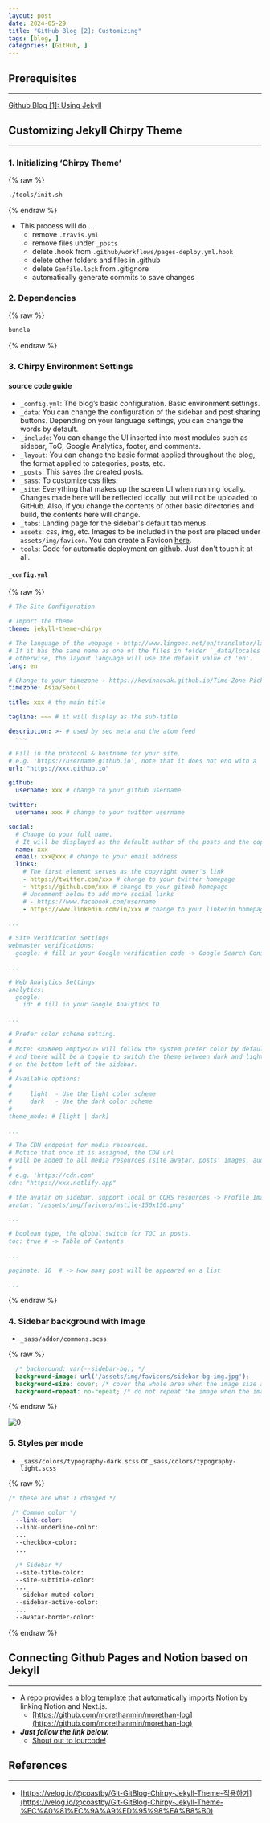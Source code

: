 ```yaml
---
layout: post
date: 2024-05-29
title: "GitHub Blog [2]: Customizing"
tags: [blog, ]
categories: [GitHub, ]
---
```




## Prerequisites


---


[Github Blog [1]: Using Jekyll](https://rebedy.github.io/posts/Github-Blog-1-Using-Jekyll/)



## Customizing Jekyll Chirpy Theme


---



### 1. Initializing ‘Chirpy Theme’



{% raw %}
```bash
./tools/init.sh
```
{% endraw %}


- This process will do …
	- remove `.travis.yml`
	- remove files under `_posts`
	- delete .hook from `.github/workflows/pages-deploy.yml.hook`
	- delete other folders and files in .github
	- delete `Gemfile.lock` from .gitignore
	- automatically generate commits to save changes


### 2. Dependencies



{% raw %}
```bash
bundle
```
{% endraw %}




### 3. Chirpy Environment Settings



#### source code guide

- `_config.yml`: The blog’s basic configuration. Basic environment settings.
- `_data`: You can change the configuration of the sidebar and post sharing buttons. Depending on your language settings, you can change the words by default.
- `_include`: You can change the UI inserted into most modules such as sidebar, ToC, Google Analytics, footer, and comments.
- `_layout`: You can change the basic format applied throughout the blog, the format applied to categories, posts, etc.
- `_posts`: This saves the created posts.
- `_sass`: To customize css files.
- `_site`: Everything that makes up the screen UI when running locally. Changes made here will be reflected locally, but will not be uploaded to GitHub. Also, if you change the contents of other basic directories and build, the contents here will change.
- `_tabs`: Landing page for the sidebar's default tab menus.
- `assets`: css, img, etc. Images to be included in the post are placed under `assets/img/favicon`. You can create a Favicon [here](https://realfavicongenerator.net/).
- `tools`: Code for automatic deployment on github. Just don't touch it at all.


#### `_config.yml`



{% raw %}
```yaml
# The Site Configuration

# Import the theme
theme: jekyll-theme-chirpy

# The language of the webpage › http://www.lingoes.net/en/translator/langcode.htm
# If it has the same name as one of the files in folder `_data/locales`, the layout language will also be changed,
# otherwise, the layout language will use the default value of 'en'.
lang: en

# Change to your timezone › https://kevinnovak.github.io/Time-Zone-Picker
timezone: Asia/Seoul

title: xxx # the main title

tagline: ~~~ # it will display as the sub-title

description: >- # used by seo meta and the atom feed
  ~~~

# Fill in the protocol & hostname for your site.
# e.g. 'https://username.github.io', note that it does not end with a '/'.
url: "https://xxx.github.io"

github:
  username: xxx # change to your github username

twitter:
  username: xxx # change to your twitter username

social:
  # Change to your full name.
  # It will be displayed as the default author of the posts and the copyright owner in the Footer
  name: xxx
  email: xxx@xxx # change to your email address
  links:
    # The first element serves as the copyright owner's link
    - https://twitter.com/xxx # change to your twitter homepage
    - https://github.com/xxx # change to your github homepage
    # Uncomment below to add more social links
    # - https://www.facebook.com/username
    - https://www.linkedin.com/in/xxx # change to your linkenin homepage

...

# Site Verification Settings
webmaster_verifications:
  google: # fill in your Google verification code -> Google Search Console***

...

# Web Analytics Settings
analytics:
  google:
    id: # fill in your Google Analytics ID
    
...

# Prefer color scheme setting.
#
# Note: <u>Keep empty</u> will follow the system prefer color by default,
# and there will be a toggle to switch the theme between dark and light
# on the bottom left of the sidebar.
#
# Available options:
#
#     light  - Use the light color scheme
#     dark   - Use the dark color scheme
#
theme_mode: # [light | dark] 

...

# The CDN endpoint for media resources.
# Notice that once it is assigned, the CDN url
# will be added to all media resources (site avatar, posts' images, audio and video files) paths starting with '/'
#
# e.g. 'https://cdn.com'
cdn: "https://xxx.netlify.app"

# the avatar on sidebar, support local or CORS resources -> Profile Image***
avatar: "/assets/img/favicons/mstile-150x150.png"

...

# boolean type, the global switch for TOC in posts.
toc: true # -> Table of Contents

...

paginate: 10  # -> How many post will be appeared on a list

...
```
{% endraw %}




### 4. Sidebar background with Image

- `_sass/addon/commons.scss`


{% raw %}
```scss
  /* background: var(--sidebar-bg); */
  background-image: url('/assets/img/favicons/sidebar-bg-img.jpg');
  background-size: cover; /* cover the whole area when the image size and the background size are different */ 
  background-repeat: no-repeat; /* do not repeat the image when the image size and the background size are different */
```
{% endraw %}



![0](/assets/img/2024-05-29-GitHub-Blog-[2]:-Customizing.md/0.png)



### 5. Styles per mode

- `_sass/colors/typography-dark.scss`  or `_sass/colors/typography-light.scss`


{% raw %}
```scss
/* these are what I changed */

 /* Common color */
  --link-color:
  --link-underline-color:
  ...
  --checkbox-color:
  ...
  
  /* Sidebar */
  --site-title-color:
  --site-subtitle-color:
  ...
  --sidebar-muted-color: 
  --sidebar-active-color:
  ...
  --avatar-border-color:
```
{% endraw %}




## Connecting Github Pages and Notion based on Jekyll


---

- A repo provides a blog template that automatically imports Notion by linking Notion and Next.js.
	- [https://github.com/morethanmin/morethan-log](https://github.com/morethanmin/morethan-log)
- _**Just follow the link below.**_
	- [Shout out to lourcode!](https://lourcode.kr/posts/Integrating-Jekyll-based-Github-pages-with-Notion-pages/)


## References


---

- [https://velog.io/@coastby/Git-GitBlog-Chirpy-Jekyll-Theme-적용하기](https://velog.io/@coastby/Git-GitBlog-Chirpy-Jekyll-Theme-%EC%A0%81%EC%9A%A9%ED%95%98%EA%B8%B0)
